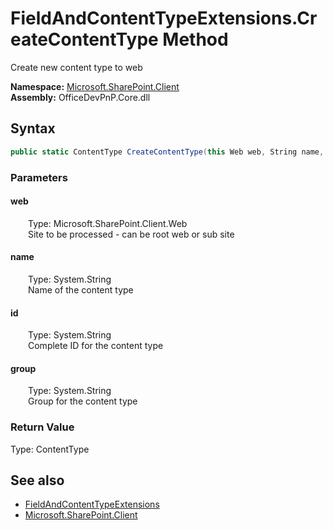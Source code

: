 # FieldAndContentTypeExtensions.CreateContentType Method  
 Create new content type to web   

**Namespace:** [Microsoft.SharePoint.Client](Microsoft.SharePoint.Client.md)  
**Assembly:** OfficeDevPnP.Core.dll  
## Syntax
```C#
public static ContentType CreateContentType(this Web web, String name, String id, String group)
```
### Parameters
#### web  
&emsp;&emsp;Type: Microsoft.SharePoint.Client.Web  
&emsp;&emsp;Site to be processed - can be root web or sub site  

  

#### name  
&emsp;&emsp;Type: System.String  
&emsp;&emsp;Name of the content type  

  

#### id  
&emsp;&emsp;Type: System.String  
&emsp;&emsp;Complete ID for the content type  

  

#### group  
&emsp;&emsp;Type: System.String  
&emsp;&emsp;Group for the content type  

  

### Return Value
Type: ContentType  
  


## See also
- [FieldAndContentTypeExtensions](Microsoft.SharePoint.Client.FieldAndContentTypeExtensions.md) 
- [Microsoft.SharePoint.Client](Microsoft.SharePoint.Client.md) 
